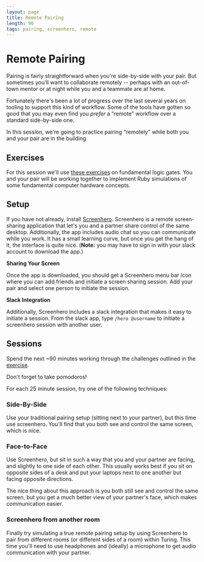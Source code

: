 ```yaml
---
layout: page
title: Remote Pairing
length: 90
tags: pairing, screenhero, remote
---
```


# Remote Pairing

Pairing is fairly straightforward when you're side-by-side with
your pair. But sometimes you'll want to collaborate remotely --
perhaps with an out-of-town mentor or at night while you and a teammate
are at home.

Fortunately there's been a lot of progress over the last several
years on tooling to support this kind of workflow. Some of the tools
have gotten so good that you may even find you *prefer* a "remote"
workflow over a standard side-by-side one.

In this session, we're going to practice pairing "remotely" while
both you and your pair are in the building

## Exercises

For this session we'll use [these exercises](https://github.com/turingschool/challenges/blob/master/fundamental_logic_gates.markdown)
on fundamental logic gates. You and your pair will be working together
to implement Ruby simulations of some fundamental computer hardware
concepts.

## Setup

If you have not already, install [Screenhero](https://screenhero.com/).
Screenhero is a remote screen-sharing application that let's you and a
partner share control of the same desktop. Additionally, the app includes
audio chat so you can communicate while you work.
It has a small learning curve, but once you get the hang of it, the interface
is quite nice. (**Note:** you may have to sign in with your slack account
to download the app.)

**Sharing Your Screen**

Once the app is downloaded, you should get a Screenhero menu bar icon
where you can add friends and initiate a screen sharing session. Add
your pair and select one person to initiate the session.

**Slack Integration**

Additionally, Screenhero includes a slack integration that makes it
easy to initiate a session. From the slack app, type `/hero @username`
to initiate a screenhero session with another user.

## Sessions

Spend the next ~90 minutes working through the challenges outlined
in the [exercise](https://github.com/turingschool/challenges/blob/master/fundamental_logic_gates.markdown).

Don't forget to take pomodoros!

For each 25 minute session, try one of the following techniques:

### Side-By-Side

Use your traditional pairing setup (sitting next to your partner),
but this time use screenhero. You'll find that you both see and control
the same screen, which is nice.

### Face-to-Face

Use Screenhero, but sit in such a way that you and your partner are
facing, and slightly to one side of each other. This usually works best
if you sit on opposite sides of a desk and put your laptops next to
one another but facing opposite directions.

The nice thing about this approach is you both still see and control
the same screen, but you get a much better view of your partner's
face, which makes communication easier.

### Screenhero from another room

Finally try simulating a true remote pairing setup by using Screenhero
to pair from different rooms (or different sides of a room) within
Turing. This time you'll need to use headphones and (ideally) a microphone
to get audio communication with your partner.
